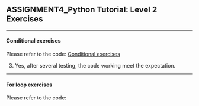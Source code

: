 ## ASSIGNMENT4_Python Tutorial: Level 2 Exercises
---
#### Conditional exercises
Please refer to the code: [Conditional exercises](https://github.com/SakuraChaojun/selected-courses/blob/main/Computer%20Programming%20for%20Psychology/Assignment_4/Conditional%20exercises.py)

3. Yes, after several testing, the code working meet the expectation. 

---

#### For loop exercises
Please refer to the code:
